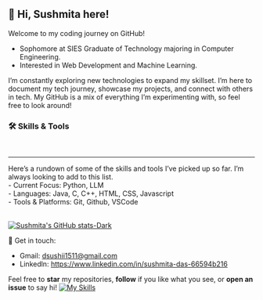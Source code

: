 ## 👋 Hi, Sushmita here!
Welcome to my coding journey on GitHub!
- Sophomore at SIES Graduate of Technology majoring in Computer Engineering. <br>
- Interested in Web Development and Machine Learning. <br>

I’m constantly exploring new technologies to expand my skillset. I’m here to document my tech journey, showcase my projects, and connect with others in tech. My GitHub is a mix of everything I’m experimenting with, so feel free to look around! <br>

<h3> 🛠️ Skills & Tools </h3><br> <hr>
Here’s a rundown of some of the skills and tools I’ve picked up so far. I’m always looking to add to this list. <br>
- Current Focus: Python, LLM <br>
- Languages: Java, C, C++, HTML, CSS, Javascript <br>
- Tools & Platforms: Git, Github, VSCode <br> <br>

[![Sushmita's GitHub stats-Dark](https://github-readme-stats.vercel.app/api?username=Susheyyy&show_icons=true&theme=dark#gh-dark-mode-only)](https://github.com/Susheyyy/github-readme-stats#gh-dark-mode-only)

💭 Get in touch: <br>
- Gmail: dsushii1511@gmail.com <br>
- Linkedln: https://www.linkedin.com/in/sushmita-das-66594b216 <br>

Feel free to **star** my repositories, **follow** if you like what you see, or **open an issue** to say hi!
[![My Skills](https://skillicons.dev/icons?i=js,html,css,tailwind,c,cs,cpp,java,git,github,idea,vscode)](https://skillicons.dev)
